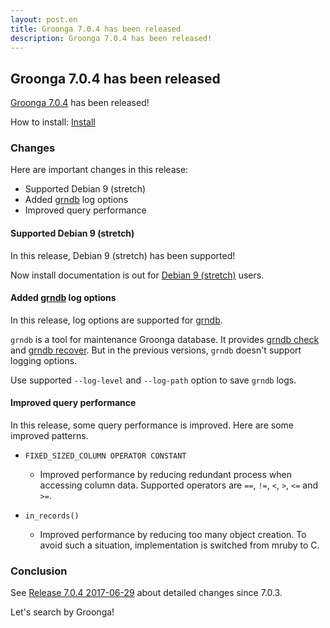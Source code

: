 ```yaml
---
layout: post.en
title: Groonga 7.0.4 has been released
description: Groonga 7.0.4 has been released!
---
```


## Groonga 7.0.4 has been released

[Groonga 7.0.4](/docs/news.html#release-7-0-4) has been released!

How to install: [Install](/docs/install.html)

### Changes

Here are important changes in this release:

  * Supported Debian 9 (stretch)
  * Added [grndb](/docs/reference/executables/grndb.html) log options
  * Improved query performance

#### Supported Debian 9 (stretch)

In this release, Debian 9 (stretch) has been supported!

Now install documentation is out for [Debian 9 (stretch)](/docs/install/debian.html#stretch) users.

#### Added [grndb](/docs/reference/executables/grndb.html) log options

In this release, log options are supported for [grndb](/docs/reference/executables/grndb.html).

`grndb` is a tool for maintenance Groonga database. It provides [grndb check](/docs/reference/executables/grndb.html#check) and [grndb recover](/docs/reference/executables/grndb.html#recover). But in the previous versions, `grndb` doesn't support logging options.

Use supported `--log-level` and `--log-path` option to save `grndb` logs.

#### Improved query performance

In this release, some query performance is improved.
Here are some improved patterns.

* `FIXED_SIZED_COLUMN OPERATOR CONSTANT` 

  * Improved performance by reducing redundant process when accessing column data. Supported operators are `==`, `!=`, `<`, `>`, `<=` and `>=`.

* `in_records()`

  * Improved performance by reducing too many object creation. To avoid such a situation, implementation is switched from mruby to C.


### Conclusion

See [Release 7.0.4 2017-06-29](/docs/news.html#release-7-0-4) about detailed changes since 7.0.3.

Let's search by Groonga!
